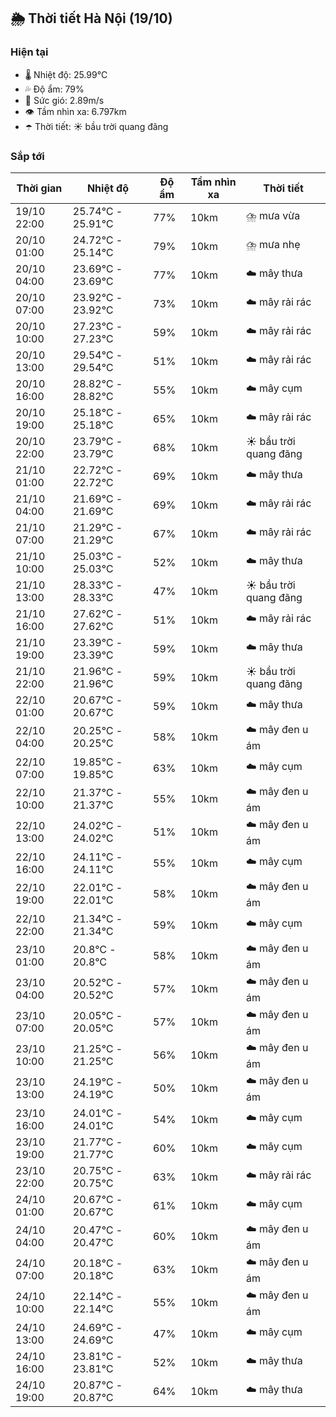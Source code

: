 ## 🌦️ Thời tiết Hà Nội (19/10)

### Hiện tại

- 🌡️ Nhiệt độ: 25.99℃
- 💦 Độ ẩm: 79%
- 💨 Sức gió: 2.89m/s
- 👁️ Tầm nhìn xa: 6.797km
- ☂️ Thời tiết: ☀️ bầu trời quang đãng

### Sắp tới

| Thời gian | Nhiệt độ | Độ ẩm | Tầm nhìn xa | Thời tiết |
| --- | --- | --- | --- | --- |
| 19/10 22:00 | 25.74℃ - 25.91℃ | 77% | 10km | ⛈️ mưa vừa |
| 20/10 01:00 | 24.72℃ - 25.14℃ | 79% | 10km | ⛈️ mưa nhẹ |
| 20/10 04:00 | 23.69℃ - 23.69℃ | 77% | 10km | ☁️ mây thưa |
| 20/10 07:00 | 23.92℃ - 23.92℃ | 73% | 10km | ☁️ mây rải rác |
| 20/10 10:00 | 27.23℃ - 27.23℃ | 59% | 10km | ☁️ mây rải rác |
| 20/10 13:00 | 29.54℃ - 29.54℃ | 51% | 10km | ☁️ mây rải rác |
| 20/10 16:00 | 28.82℃ - 28.82℃ | 55% | 10km | ☁️ mây cụm |
| 20/10 19:00 | 25.18℃ - 25.18℃ | 65% | 10km | ☁️ mây rải rác |
| 20/10 22:00 | 23.79℃ - 23.79℃ | 68% | 10km | ☀️ bầu trời quang đãng |
| 21/10 01:00 | 22.72℃ - 22.72℃ | 69% | 10km | ☁️ mây thưa |
| 21/10 04:00 | 21.69℃ - 21.69℃ | 69% | 10km | ☁️ mây rải rác |
| 21/10 07:00 | 21.29℃ - 21.29℃ | 67% | 10km | ☁️ mây rải rác |
| 21/10 10:00 | 25.03℃ - 25.03℃ | 52% | 10km | ☁️ mây thưa |
| 21/10 13:00 | 28.33℃ - 28.33℃ | 47% | 10km | ☀️ bầu trời quang đãng |
| 21/10 16:00 | 27.62℃ - 27.62℃ | 51% | 10km | ☁️ mây rải rác |
| 21/10 19:00 | 23.39℃ - 23.39℃ | 59% | 10km | ☁️ mây thưa |
| 21/10 22:00 | 21.96℃ - 21.96℃ | 59% | 10km | ☀️ bầu trời quang đãng |
| 22/10 01:00 | 20.67℃ - 20.67℃ | 59% | 10km | ☁️ mây thưa |
| 22/10 04:00 | 20.25℃ - 20.25℃ | 58% | 10km | ☁️ mây đen u ám |
| 22/10 07:00 | 19.85℃ - 19.85℃ | 63% | 10km | ☁️ mây cụm |
| 22/10 10:00 | 21.37℃ - 21.37℃ | 55% | 10km | ☁️ mây đen u ám |
| 22/10 13:00 | 24.02℃ - 24.02℃ | 51% | 10km | ☁️ mây đen u ám |
| 22/10 16:00 | 24.11℃ - 24.11℃ | 55% | 10km | ☁️ mây cụm |
| 22/10 19:00 | 22.01℃ - 22.01℃ | 58% | 10km | ☁️ mây đen u ám |
| 22/10 22:00 | 21.34℃ - 21.34℃ | 59% | 10km | ☁️ mây cụm |
| 23/10 01:00 | 20.8℃ - 20.8℃ | 58% | 10km | ☁️ mây đen u ám |
| 23/10 04:00 | 20.52℃ - 20.52℃ | 57% | 10km | ☁️ mây đen u ám |
| 23/10 07:00 | 20.05℃ - 20.05℃ | 57% | 10km | ☁️ mây đen u ám |
| 23/10 10:00 | 21.25℃ - 21.25℃ | 56% | 10km | ☁️ mây đen u ám |
| 23/10 13:00 | 24.19℃ - 24.19℃ | 50% | 10km | ☁️ mây đen u ám |
| 23/10 16:00 | 24.01℃ - 24.01℃ | 54% | 10km | ☁️ mây cụm |
| 23/10 19:00 | 21.77℃ - 21.77℃ | 60% | 10km | ☁️ mây cụm |
| 23/10 22:00 | 20.75℃ - 20.75℃ | 63% | 10km | ☁️ mây rải rác |
| 24/10 01:00 | 20.67℃ - 20.67℃ | 61% | 10km | ☁️ mây cụm |
| 24/10 04:00 | 20.47℃ - 20.47℃ | 60% | 10km | ☁️ mây đen u ám |
| 24/10 07:00 | 20.18℃ - 20.18℃ | 63% | 10km | ☁️ mây đen u ám |
| 24/10 10:00 | 22.14℃ - 22.14℃ | 55% | 10km | ☁️ mây đen u ám |
| 24/10 13:00 | 24.69℃ - 24.69℃ | 47% | 10km | ☁️ mây cụm |
| 24/10 16:00 | 23.81℃ - 23.81℃ | 52% | 10km | ☁️ mây thưa |
| 24/10 19:00 | 20.87℃ - 20.87℃ | 64% | 10km | ☁️ mây thưa |
